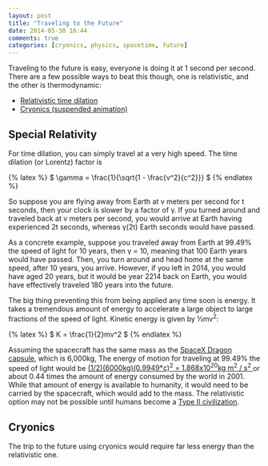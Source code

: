 ```yaml
---
layout: post
title: "Traveling to the Future"
date: 2014-05-30 16:44
comments: true
categories: [cryonics, physics, spacetime, future]
---
```


Traveling to the future is easy, everyone is doing it at 1 second per second. There are a few possible ways to beat this though, one is relativistic, and the other is thermodynamic:

 - [Relativistic time dilation](https://en.wikipedia.org/wiki/Time_dilation)
 - [Cryonics (suspended animation)](https://en.wikipedia.org/wiki/Cryonics)

## Special Relativity 
 For time dilation, you can simply travel at a very high speed. The time dilation (or Lorentz) factor is

{% latex %}
$ \gamma = \frac{1}{\sqrt{1 - \frac{v^2}{c^2}}} $
{% endlatex %}

So suppose you are flying away from Earth at v meters per second for t seconds, then your clock is slower by a factor of &gamma;. If you turned around and traveled back at v meters per second, you would arrive at Earth having experienced 2t seconds, whereas &gamma;(2t) Earth seconds would have passed.

As a concrete example, suppose you traveled away from Earth at 99.49% the speed of light for 10 years, then &gamma; = 10, meaning that 100 Earth years would have passed. Then, you turn around and head home at the same speed, after 10 years, you arrive. However, if you left in 2014, you would have aged 20 years, but it would be year 2214 back on Earth, you would have effectively traveled 180 years into the future.

The big thing preventing this from being applied any time soon is energy. It takes a tremendous amount of energy to accelerate a large object to large fractions of the speed of light. Kinetic energy is given by ½mv<sup>2</sup>:

{% latex %}
$ K = \frac{1}{2}mv^2 $
{% endlatex %}

Assuming the spacecraft has the same mass as the [SpaceX Dragon capsule](http://www.spacex.com/dragon), which is 6,000kg, The energy of motion for traveling at 99.49% the speed of light would be [(1/2)(6000kg)(0.9949*c)<sup>2</sup> = 1.868x10<sup>20</sup>kg m<sup>2</sup> / s<sup>2</sup> ](http://www.wolframalpha.com/input/?i=%281%2F2%29%284200kg%29%280.9949*299%2C792%2C458+m%2Fs%29%5E2) or about 0.44 times the amount of energy consumed by the world in 2001. While that amount of energy is available to humanity, it would need to be carried by the spacecraft, which would add to the mass. The relativistic option may not be possible until humans become a [Type II civilization](https://en.wikipedia.org/wiki/Kardashev_scale).

## Cryonics

The trip to the future using cryonics would require far less energy than the relativistic one. 
